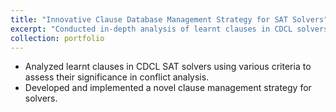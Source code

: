 ```yaml
---
title: "Innovative Clause Database Management Strategy for SAT Solvers"
excerpt: "Conducted in-depth analysis of learnt clauses in CDCL solvers and Developed advanced techniques in clause database management, leading to enhanced solver efficiency.<br/><img src='/images/sat2.png'>"
collection: portfolio
---
```


- Analyzed learnt clauses in CDCL SAT solvers using various criteria to assess their significance in conflict analysis.
- Developed and implemented a novel clause management strategy for solvers.
